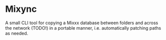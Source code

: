 # Mixync

A small CLI tool for copying a Mixxx database between folders and across the network (TODO!) in a portable manner, i.e. automatically patching paths as needed.
